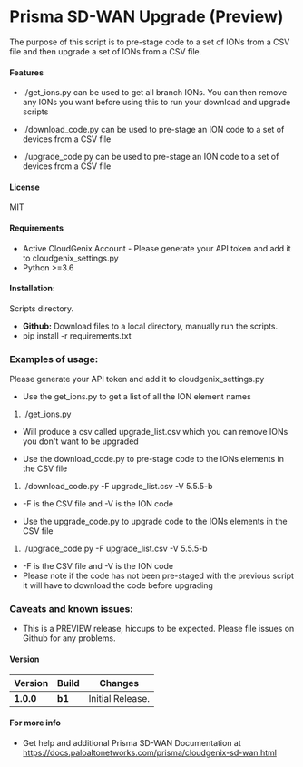 # Prisma SD-WAN Upgrade (Preview)
The purpose of this script is to pre-stage code to a set of IONs from a CSV file and then upgrade a set of IONs from a CSV file.  

#### Features
 - ./get_ions.py can be used to get all branch IONs. You can then remove any IONs you want before using this to run your download and upgrade scripts
 
 - ./download_code.py can be used to pre-stage an ION code to a set of devices from a CSV file
 
 - ./upgrade_code.py can be used to pre-stage an ION code to a set of devices from a CSV file
 

#### License
MIT

#### Requirements
* Active CloudGenix Account - Please generate your API token and add it to cloudgenix_settings.py
* Python >=3.6

#### Installation:
 Scripts directory. 
 - **Github:** Download files to a local directory, manually run the scripts. 
 - pip install -r requirements.txt

### Examples of usage:
 Please generate your API token and add it to cloudgenix_settings.py
 
 - Use the get_ions.py to get a list of all the ION element names
 1. ./get_ions.py
 * Will produce a csv called upgrade_list.csv which you can remove IONs you don't want to be upgraded
 
 - Use the download_code.py to pre-stage code to the IONs elements in the CSV file
 1. ./download_code.py -F upgrade_list.csv -V 5.5.5-b
 * -F is the CSV file and -V is the ION code

 - Use the upgrade_code.py to upgrade code to the IONs elements in the CSV file
 1. ./upgrade_code.py -F upgrade_list.csv -V 5.5.5-b
 * -F is the CSV file and -V is the ION code
 * Please note if the code has not been pre-staged with the previous script it will have to download the code before upgrading 
 
 
### Caveats and known issues:
 - This is a PREVIEW release, hiccups to be expected. Please file issues on Github for any problems.

#### Version
| Version | Build | Changes |
| ------- | ----- | ------- |
| **1.0.0** | **b1** | Initial Release. |


#### For more info
 * Get help and additional Prisma SD-WAN Documentation at <https://docs.paloaltonetworks.com/prisma/cloudgenix-sd-wan.html>
